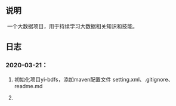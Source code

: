 

## 说明

​		一个大数据项目，用于持续学习大数据相关知识和技能。

## 日志

### 2020-03-21：

1. 初始化项目yi-bdfs，添加maven配置文件 setting.xml、.gitignore、readme.md

2. 

